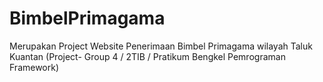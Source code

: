 # BimbelPrimagama

Merupakan Project Website Penerimaan Bimbel Primagama wilayah Taluk Kuantan 
(Project- Group 4 / 2TIB / Pratikum Bengkel Pemrograman Framework)

